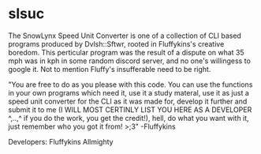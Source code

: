 # slsuc
The SnowLynx Speed Unit Converter is one of a collection of CLI based programs produced by Dvlsh::Sftwr, rooted in Fluffykins's creative boredom. This perticular
program was the result of a dispute on what 35 mph was in kph in some random discord server, and no one's willingess to google it. Not to mention Fluffy's
insufferable need to be right.

"You are free to do as you please with this code. You can use the functions in your own programs which need it, use it a study materal, use it as just a speed unit 
converter for the CLI as it was made for, develop it further and submit it to me (I WILL MOST CERTINLY LIST YOU HERE AS A DEVELOPER ^,..,^ if you do the work, you 
get the credit!), hell, do what you want with it, just remember who you got it from! >;3" -Fluffykins

Developers:
Fluffykins Allmighty

